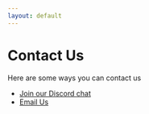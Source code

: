 ```yaml
---
layout: default
---
```


# Contact Us
Here are some ways you can contact us

* [Join our Discord chat](https://discord.gg/CTzmcVf)
* [Email Us](mailto:datda.uwyo@gmail.com)
